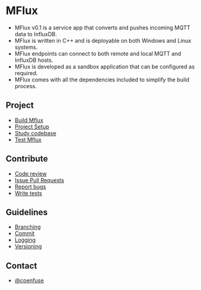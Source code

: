 # MFlux

- MFlux v0.1 is a service app that converts and pushes incoming MQTT data to
InfluxDB.
- MFlux is written in C++ and is deployable on both Windows and Linux systems.
- MFlux endpoints can connect to both remote and local MQTT and InfluxDB hosts.
- MFlux is developed as a sandbox application that can be configured as required.
- MFlux comes with all the dependencies included to simplify the build process.

## Project

- [Build Mflux](dat/docs/project/build.md)
- [Project Setup](dat/docs/project/setup.md)
- [Study codebase](dat/docs/project/study.md)
- [Test Mflux](dat/docs/project/test.md)

## Contribute

- [Code review](dat/docs/contribute/code_review.md)
- [Issue Pull Requests](dat/docs/contribute/issue_pr.md)
- [Report bugs](dat/docs/contribute/report_bug.md)
- [Write tests](dat/docs/contribute/write_test.md)

## Guidelines

- [Branching](dat/docs/guidelines/branch.md)
- [Commit](dat/docs/guidelines/commit.md)
- [Logging](dat/docs/guidelines/logging.md)
- [Versioning](dat/docs/guidelines/versioning.md)

## Contact

- [@coenfuse](www.twitter.com/coenfuse)